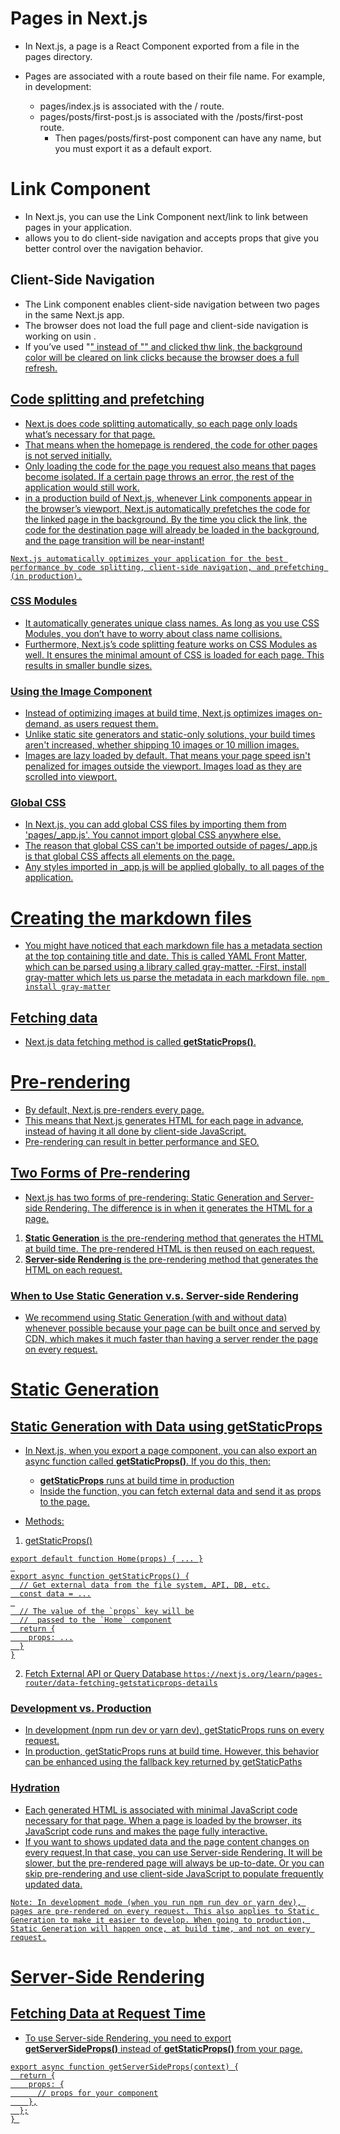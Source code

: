 # Pages in Next.js
- In Next.js, a page is a React Component exported from a file in the pages directory.
- Pages are associated with a route based on their file name. For example, in development:

    - pages/index.js is associated with the / route.
    - pages/posts/first-post.js is associated with the /posts/first-post route. 
        - Then pages/posts/first-post component can have any name, but you must export it as a default export.

# Link Component
- In Next.js, you can use the Link Component next/link to link between pages in your application. 
- <Link> allows you to do client-side navigation and accepts props that give you better control over the navigation behavior.

## Client-Side Navigation
- The Link component enables client-side navigation between two pages in the same Next.js app.
- The browser does not load the full page and client-side navigation is working on usin <Link>.
- If you’ve used "<a href="…">" instead of "<Link href="…">" and clicked thw link, the background color will be cleared on link clicks because the browser does a full refresh.

## Code splitting and prefetching
- Next.js does code splitting automatically, so each page only loads what’s necessary for that page. 
- That means when the homepage is rendered, the code for other pages is not served initially.
- Only loading the code for the page you request also means that pages become isolated. If a certain page throws an error, the rest of the application would still work.
- in a production build of Next.js, whenever Link components appear in the browser’s viewport, Next.js automatically prefetches the code for the linked page in the background. By the time you click the link, the code for the destination page will already be loaded in the background, and the page transition will be near-instant!

``` Next.js automatically optimizes your application for the best performance by code splitting, client-side navigation, and prefetching (in production). ```

### CSS Modules
- It automatically generates unique class names. As long as you use CSS Modules, you don’t have to worry about class name collisions.
- Furthermore, Next.js’s code splitting feature works on CSS Modules as well. It ensures the minimal amount of CSS is loaded for each page. This results in smaller bundle sizes.

### Using the Image Component
- Instead of optimizing images at build time, Next.js optimizes images on-demand, as users request them. 
- Unlike static site generators and static-only solutions, your build times aren't increased, whether shipping 10 images or 10 million images.
- Images are lazy loaded by default. That means your page speed isn't penalized for images outside the viewport. Images load as they are scrolled into viewport.

### Global CSS
- In Next.js, you can add global CSS files by importing them from 'pages/_app.js'. You cannot import global CSS anywhere else.
- The reason that global CSS can't be imported outside of pages/_app.js is that global CSS affects all elements on the page.
- Any styles imported in _app.js will be applied globally, to all pages of the application.

# Creating the markdown files
- You might have noticed that each markdown file has a metadata section at the top containing title and date. This is called YAML Front Matter, which can be parsed using a library called gray-matter.
-First, install gray-matter which lets us parse the metadata in each markdown file.
``` npm install gray-matter ```

## Fetching data
- Next.js data fetching method is called **getStaticProps()**.

# Pre-rendering
- By default, Next.js pre-renders every page. 
- This means that Next.js generates HTML for each page in advance, instead of having it all done by client-side JavaScript. 
- Pre-rendering can result in better performance and SEO.

## Two Forms of Pre-rendering
- Next.js has two forms of pre-rendering: Static Generation and Server-side Rendering. The difference is in when it generates the HTML for a page.

1. **Static Generation** is the pre-rendering method that generates the HTML at build time. The pre-rendered HTML is then reused on each request.
2. **Server-side Rendering** is the pre-rendering method that generates the HTML on each request.

### When to Use Static Generation v.s. Server-side Rendering
- We recommend using Static Generation (with and without data) whenever possible because your page can be built once and served by CDN, which makes it much faster than having a server render the page on every request.

# Static Generation
## Static Generation with Data using getStaticProps
-  In Next.js, when you export a page component, you can also export an async function called **getStaticProps()**. If you do this, then:

    - **getStaticProps** runs at build time in production
    - Inside the function, you can fetch external data and send it as props to the page.

- Methods:
1. getStaticProps()
```
export default function Home(props) { ... }
 
export async function getStaticProps() {
  // Get external data from the file system, API, DB, etc.
  const data = ...
 
  // The value of the `props` key will be
  //  passed to the `Home` component
  return {
    props: ...
  }
}
```

2. Fetch External API or Query Database
``` https://nextjs.org/learn/pages-router/data-fetching-getstaticprops-details ```

### Development vs. Production
- In development (npm run dev or yarn dev), getStaticProps runs on every request.
- In production, getStaticProps runs at build time. However, this behavior can be enhanced using the fallback key returned by getStaticPaths

### Hydration 
- Each generated HTML is associated with minimal JavaScript code necessary for that page. When a page is loaded by the browser, its JavaScript code runs and makes the page fully interactive.
- If you want to shows updated data and the page content changes on every request,In that case, you can use Server-side Rendering. It will be slower, but the pre-rendered page will always be up-to-date. Or you can skip pre-rendering and use client-side JavaScript to populate frequently updated data. 

``` Note: In development mode (when you run npm run dev or yarn dev), pages are pre-rendered on every request. This also applies to Static Generation to make it easier to develop. When going to production, Static Generation will happen once, at build time, and not on every request. ```

# Server-Side Rendering
## Fetching Data at Request Time
- To use Server-side Rendering, you need to export **getServerSideProps()** instead of **getStaticProps()** from your page.
``` 
export async function getServerSideProps(context) {
  return {
    props: {
      // props for your component
    },
  };
} 
```